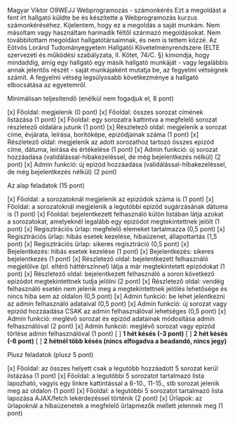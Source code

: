 Magyar Viktor 
O9WEJJ 
Webprogramozás - számonkérés
Ezt a megoldást a fent írt hallgató küldte be és készítette a Webprogramozás kurzus számonkéréséhez.
Kijelentem, hogy ez a megoldás a saját munkám. Nem másoltam vagy használtam harmadik féltől 
származó megoldásokat. Nem továbbítottam megoldást hallgatótársaimnak, és nem is tettem közzé. 
Az Eötvös Loránd Tudományegyetem Hallgatói Követelményrendszere 
(ELTE szervezeti és működési szabályzata, II. Kötet, 74/C. §) kimondja, hogy mindaddig, 
amíg egy hallgató egy másik hallgató munkáját - vagy legalábbis annak jelentős részét - 
saját munkájaként mutatja be, az fegyelmi vétségnek számít. 
A fegyelmi vétség legsúlyosabb következménye a hallgató elbocsátása az egyetemről.

Minimálisan teljesítendő (enélkül nem fogadjuk el, 8 pont)

[x] Főoldal: megjelenik (0 pont)
[x] Főoldal: összes sorozat címének listázása (1 pont)
[x] Főoldal: egy sorozatra kattintva a megfelelő sorozat részletező oldalára jutunk (1 pont)
[x] Részletező oldal: megjelenik a sorozat címe, évjárata, leírása, borítóképe, epizódjainak száma (1 pont)
[x] Részletező oldal: megjelenik az adott sorozathoz tartozó összes epizód címe, dátuma, leírása és értékelése (1 pont)
[x] Admin funkció: új sorozat hozzáadása (validálással-hibakezeléssel, de még bejelentkezés nélkül) (2 pont)
[x] Admin funkció: új epizód hozzáadása (validálással-hibakezeléssel, de még bejelentkezés nélkül) (2 pont)

Az alap feladatok (15 pont)

[x] Főoldal: a sorozatoknál megjelenik az epizódok száma is (1 pont)
[x] Főoldal: a sorozatoknál megjelenik a legutóbbi epizód sugárzásának dátuma is (1 pont)
[x] Főoldal: bejelentkezett felhasználó külön listában látja azokat a sorozatokat, amelyeknél legalább egy epizódot megtekintettnek jelölt (1 pont)
[x] Regisztrációs űrlap: megfelelő elemeket tartalmazza (0,5 pont)
[x] Regisztrációs űrlap: hibás esetek kezelése, hibaüzenet, állapottartás (1,5 pont)
[x] Regisztrációs űrlap: sikeres regisztráció (0,5 pont)
[x] Bejelentkezés: hibás esetek kezelése (1 pont)
[x] Bejelentkezés: sikeres bejelentkezés (1 pont)
[x] Részletező oldal: bejelentkezett felhasználó megjelölve (pl. eltérő háttérszínnel) látja a már megtekintetett epizódokat (1 pont)
[x] Részletező oldal: bejelentkezett felhasználó a soron következő epizódot megtekintettnek tudja jelölni (2 pont)
[x] Részletező oldal: vendég felhasználó esetén nem jelenik meg a megtekintettnek jelölés lehetősége és nincs hiba sem az oldalon (0,5 pont)
[x] Admin funkció: be lehet jelentkezni az admin felhasználó adataival (0,5 pont)
[x] Admin funkció: új sorozat vagy epizód hozzáadása CSAK az admin felhasználóval lehetséges (0,5 pont)
[x] Admin funkció: meglévő sorozat és epizód adatainak módosítása admin felhasználóval (2 pont)
[x] Admin funkció: meglévő sorozat vagy epizód törlése admin felhasználóval (1 pont)
[ ] **1 hét késés (-3 pont)**
[ ] **2 hét késés (-6 pont)**
[ ] **2 hétnél több késés (nincs elfogadva a beadandó, nincs jegy)**

Plusz feladatok (plusz 5 pont)

[x] Főoldal: az összes helyett csak a legutóbb hozzáadott 5 sorozat kerül listázása (1 pont)
[x] Főoldal: a legutóbbi 5 sorozatot tartalmazó lista lapozható, vagyis egy linkre kattintással a 6-10., 11-15., stb sorozat jelenik meg az oldalon (1 pont)
[x] Főoldal: a legutóbbi 5 sorozatot tartalmazó lista lapozása AJAX/fetch lekérdezéssel történik (2 pont)
[x] Űrlapok: az űrlapoknál a hibaüzenetek a megfelelő űrlapmezők mellett jelennek meg (1 pont)